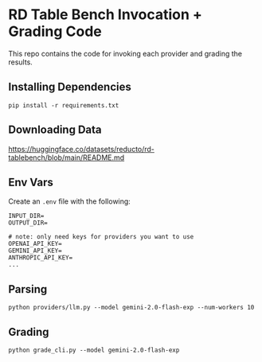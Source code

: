 # RD Table Bench Invocation + Grading Code

This repo contains the code for invoking each provider and grading the results.

## Installing Dependencies

```
pip install -r requirements.txt
```

## Downloading Data

https://huggingface.co/datasets/reducto/rd-tablebench/blob/main/README.md

## Env Vars

Create an `.env` file with the following:

```
INPUT_DIR=
OUTPUT_DIR=

# note: only need keys for providers you want to use
OPENAI_API_KEY=
GEMINI_API_KEY=
ANTHROPIC_API_KEY=
...
```

## Parsing

`python providers/llm.py --model gemini-2.0-flash-exp --num-workers 10`

## Grading

`python grade_cli.py --model gemini-2.0-flash-exp`
